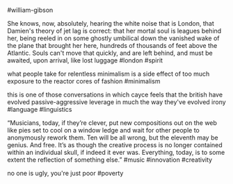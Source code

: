 #william-gibson

She knows, now, absolutely, hearing the white noise that is London, that Damien's theory of jet lag is correct: that her mortal soul is leagues behind her, being reeled in on some ghostly umbilical down the vanished wake of the plane that brought her here, hundreds of thousands of feet above the Atlantic. Souls can't move that quickly, and are left behind, and must be awaited, upon arrival, like lost luggage
#london #spirit

what people take for relentless minimalism is a side effect of too much exposure to the reactor cores of fashion
#minimalism 

this is one of those conversations in which cayce feels that the british have evolved passive-aggressive leverage in much the way they've evolved irony
#language #linguistics 

“Musicians, today, if they’re clever, put new compositions out on the web like pies set to cool on a window ledge and wait for other people to anonymously rework them. Ten will be all wrong, but the eleventh may be genius. And free. It’s as though the creative process is no longer contained within an individual skull, if indeed it ever was. Everything, today, is to some extent the reflection of something else.”
#music #innovation #creativity 

no one is ugly, you're just poor
#poverty